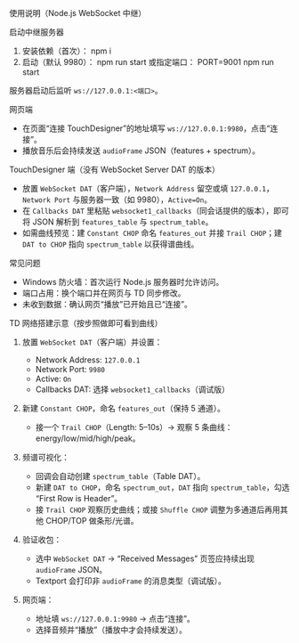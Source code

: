 使用说明（Node.js WebSocket 中继）

启动中继服务器

1. 安装依赖（首次）：
   npm i
2. 启动（默认 9980）：
   npm run start
   或指定端口：
   PORT=9001 npm run start

服务器启动后监听 `ws://127.0.0.1:<端口>`。

网页端

- 在页面“连接 TouchDesigner”的地址填写 `ws://127.0.0.1:9980`，点击“连接”。
- 播放音乐后会持续发送 `audioFrame` JSON（features + spectrum）。

TouchDesigner 端（没有 WebSocket Server DAT 的版本）

- 放置 `WebSocket DAT`（客户端），`Network Address` 留空或填 `127.0.0.1`，`Network Port` 与服务器一致（如 9980），`Active=On`。
- 在 `Callbacks DAT` 里粘贴 `websocket1_callbacks`（同会话提供的版本），即可将 JSON 解析到 `features_table` 与 `spectrum_table`。
- 如需曲线预览：建 `Constant CHOP` 命名 `features_out` 并接 `Trail CHOP`；建 `DAT to CHOP` 指向 `spectrum_table` 以获得谱曲线。

常见问题

- Windows 防火墙：首次运行 Node.js 服务器时允许访问。
- 端口占用：换个端口并在网页与 TD 同步修改。
- 未收到数据：确认网页“播放”已开始且已“连接”。

TD 网络搭建示意（按步照做即可看到曲线）

1. 放置 `WebSocket DAT`（客户端）并设置：
   - Network Address: `127.0.0.1`
   - Network Port: `9980`
   - Active: `On`
   - Callbacks DAT: 选择 `websocket1_callbacks`（调试版）

2. 新建 `Constant CHOP`，命名 `features_out`（保持 5 通道）。
   - 接一个 `Trail CHOP`（Length: 5–10s）→ 观察 5 条曲线：energy/low/mid/high/peak。

3. 频谱可视化：
   - 回调会自动创建 `spectrum_table`（Table DAT）。
   - 新建 `DAT to CHOP`，命名 `spectrum_out`，`DAT` 指向 `spectrum_table`，勾选 “First Row is Header”。
   - 接 `Trail CHOP` 观察历史曲线；或接 `Shuffle CHOP` 调整为多通道后再用其他 CHOP/TOP 做条形/光谱。

4. 验证收包：
   - 选中 `WebSocket DAT` → “Received Messages” 页签应持续出现 `audioFrame` JSON。
   - Textport 会打印非 `audioFrame` 的消息类型（调试版）。

5. 网页端：
   - 地址填 `ws://127.0.0.1:9980` → 点击“连接”。
   - 选择音频并“播放”（播放中才会持续发送）。



